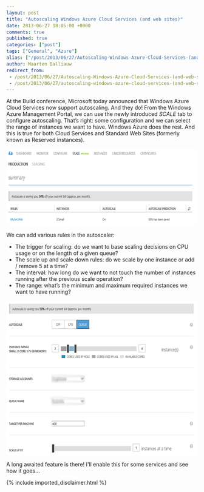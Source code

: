 ```yaml
---
layout: post
title: "Autoscaling Windows Azure Cloud Services (and web sites)"
date: 2013-06-27 18:05:00 +0000
comments: true
published: true
categories: ["post"]
tags: ["General", "Azure"]
alias: ["/post/2013/06/27/Autoscaling-Windows-Azure-Cloud-Services-(and-web-sites).aspx", "/post/2013/06/27/autoscaling-windows-azure-cloud-services-(and-web-sites).aspx"]
author: Maarten Balliauw
redirect_from:
 - /post/2013/06/27/Autoscaling-Windows-Azure-Cloud-Services-(and-web-sites).aspx
 - /post/2013/06/27/autoscaling-windows-azure-cloud-services-(and-web-sites).aspx
---
```

<p>At the Build conference, Microsoft today announced that Windows Azure Cloud Services now support autoscaling. And they do! From the Windows Azure Management Portal, we can use the newly introduced <em>SCALE</em> tab to configure autoscaling. That&rsquo;s right: some configuration and we can select the range of instances we want to have. Windows Azure does the rest. And this is true for both Cloud Services and Standard Web Sites (formerly known as Reserved instances).</p>
<p><a href="/images/image_292.png"><img style="background-image: none; float: none; padding-top: 0px; padding-left: 0px; margin: 5px auto 6px; display: block; padding-right: 0px; border: 0px;" title="Automatic scaling Windows Azure" src="/images/image_thumb_253.png" alt="Automatic scaling Windows Azure" width="640" height="206" border="0" /></a></p>
<p>We can add various rules in the autoscaler:</p>
<ul>
<li>The trigger for scaling: do we want to base scaling decisions on CPU usage or on the length of a given queue?</li>
<li>The scale up and scale down rules: do we scale by one instance or add / remove 5 at a time?</li>
<li>The interval: how long do we want to not touch the number of instances running after the previous scale operation?</li>
<li>The range: what&rsquo;s the minimum and maximum required instances we want to have running?</li>
</ul>
<p><a href="/images/image_293.png"><img style="background-image: none; float: none; padding-top: 0px; padding-left: 0px; margin: 5px auto; display: block; padding-right: 0px; border: 0px;" title="Automatically increase instances under load" src="/images/image_thumb_254.png" alt="Automatically increase instances under load" width="640" height="410" border="0" /></a></p>
<p>A long awaited feature is there! I'll enable this for some services and see how it goes...</p>

{% include imported_disclaimer.html %}

